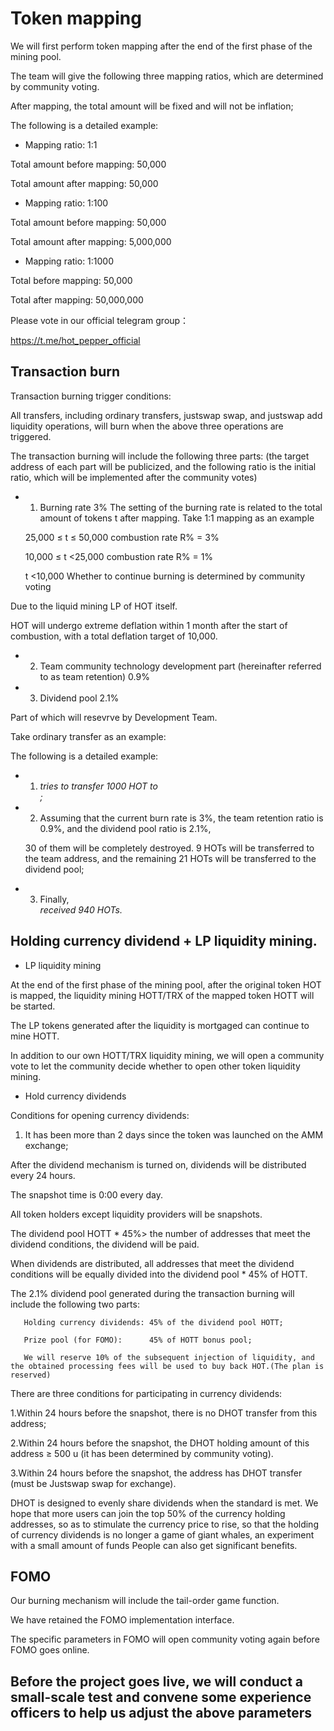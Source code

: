 # Token mapping

We will first perform token mapping after the end of the first phase of the mining pool. 

The team will give the following three mapping ratios, which are determined by community voting. 

After mapping, the total amount will be fixed and will not be inflation;

The following is a detailed example:

+ Mapping ratio: 1:1  

Total amount before mapping: 50,000

Total amount after mapping: 50,000

+ Mapping ratio: 1:100 

Total amount before mapping: 50,000

Total amount after mapping: 5,000,000

+ Mapping ratio: 1:1000 

Total before mapping: 50,000 

Total after mapping: 50,000,000

Please vote in our official telegram group：

https://t.me/hot_pepper_official

## Transaction burn

Transaction burning trigger conditions:

All transfers, including ordinary transfers, justswap swap, and justswap add liquidity operations, will burn when the above three operations are triggered.

The transaction burning will include the following three parts: (the target address of each part will be publicized, and the following ratio is the initial ratio, which will be implemented after the community votes)

+ 1. Burning rate                                                                          3%
    The setting of the burning rate is related to the total amount of tokens t after mapping. Take 1:1 mapping as an example
    
    25,000 ≤ t ≤ 50,000        combustion rate R% = 3%
    
    10,000 ≤ t <25,000         combustion rate R% = 1%
    
    t <10,000                  Whether to continue burning is determined by community voting

Due to the liquid mining LP of HOT itself.

HOT will undergo extreme deflation within 1 month after the start of combustion, with a total deflation target of 10,000.

+ 2. Team community technology development part (hereinafter referred to as team retention) 0.9%

+ 3. Dividend pool                                                                          2.1%

Part of which will resevrve by Development Team.

Take ordinary transfer as an example:

The following is a detailed example:

+ 1. <Address A> tries to transfer 1000 HOT to <Address B>;
  
+ 2. Assuming that the current burn rate is 3%, the team retention ratio is 0.9%, and the dividend pool ratio is 2.1%, 

  30 of them will be completely destroyed. 9 HOTs will be transferred to the team address, and the remaining 21 HOTs will be transferred to the dividend pool;

+ 3. Finally, <Address B> received 940 HOTs.
  
## Holding currency dividend + LP liquidity mining.

+ LP liquidity mining

At the end of the first phase of the mining pool, after the original token HOT is mapped, the liquidity mining HOTT/TRX of the mapped token HOTT will be started. 

The LP tokens generated after the liquidity is mortgaged can continue to mine HOTT.

In addition to our own HOTT/TRX liquidity mining, we will open a community vote to let the community decide whether to open other token liquidity mining.

+ Hold currency dividends

Conditions for opening currency dividends:

   1. It has been more than 2 days since the token was launched on the AMM exchange;
   
After the dividend mechanism is turned on, dividends will be distributed every 24 hours.

The snapshot time is 0:00 every day. 

All token holders except liquidity providers will be snapshots.

The dividend pool HOTT * 45%> the number of addresses that meet the dividend conditions, the dividend will be paid.

When dividends are distributed, all addresses that meet the dividend conditions will be equally divided into the dividend pool * 45% of HOTT.

The 2.1% dividend pool generated during the transaction burning will include the following two parts:

       Holding currency dividends: 45% of the dividend pool HOTT;
       
       Prize pool (for FOMO):      45% of HOTT bonus pool;
       
       We will reserve 10% of the subsequent injection of liquidity, and the obtained processing fees will be used to buy back HOT.(The plan is reserved)
       
There are three conditions for participating in currency dividends:

1.Within 24 hours before the snapshot, there is no DHOT transfer from this address;

2.Within 24 hours before the snapshot, the DHOT holding amount of this address ≥ 500 u (it has been determined by community voting).

3.Within 24 hours before the snapshot, the address has DHOT transfer (must be Justswap swap for exchange).

DHOT is designed to evenly share dividends when the standard is met. We hope that more users can join the top 50% of the currency holding addresses, so as to stimulate the currency price to rise, so that the holding of currency dividends is no longer a game of giant whales, an experiment with a small amount of funds People can also get significant benefits.
  
## FOMO

Our burning mechanism will include the tail-order game function.

We have retained the FOMO implementation interface. 

The specific parameters in FOMO will open community voting again before FOMO goes online.

## Before the project goes live, we will conduct a small-scale test and convene some experience officers to help us adjust the above parameters

       
